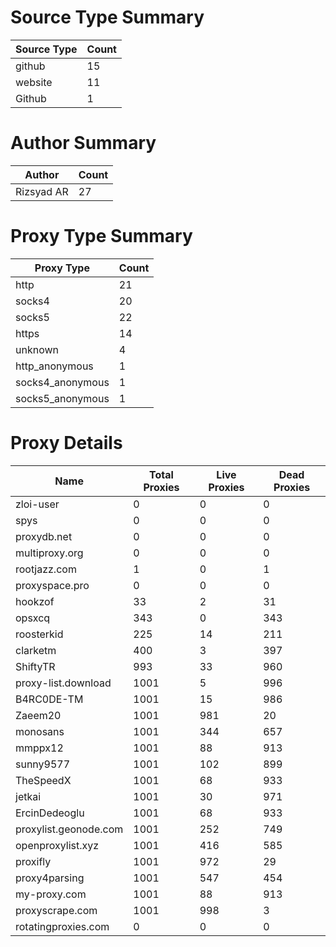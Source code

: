 # Source Type Summary

| Source Type | Count |
|-------------|-------|
| github | 15 |
| website | 11 |
| Github | 1 |


# Author Summary

| Author | Count |
|--------|-------|
| Rizsyad AR | 27 |


# Proxy Type Summary

| Proxy Type | Count |
|------------|-------|
| http | 21 |
| socks4 | 20 |
| socks5 | 22 |
| https | 14 |
| unknown | 4 |
| http_anonymous | 1 |
| socks4_anonymous | 1 |
| socks5_anonymous | 1 |


# Proxy Details

| Name | Total Proxies | Live Proxies | Dead Proxies |
|------|---------------|--------------|---------------|
| zloi-user | 0 | 0 | 0 |
| spys | 0 | 0 | 0 |
| proxydb.net | 0 | 0 | 0 |
| multiproxy.org | 0 | 0 | 0 |
| rootjazz.com | 1 | 0 | 1 |
| proxyspace.pro | 0 | 0 | 0 |
| hookzof | 33 | 2 | 31 |
| opsxcq | 343 | 0 | 343 |
| roosterkid | 225 | 14 | 211 |
| clarketm | 400 | 3 | 397 |
| ShiftyTR | 993 | 33 | 960 |
| proxy-list.download | 1001 | 5 | 996 |
| B4RC0DE-TM | 1001 | 15 | 986 |
| Zaeem20 | 1001 | 981 | 20 |
| monosans | 1001 | 344 | 657 |
| mmppx12 | 1001 | 88 | 913 |
| sunny9577 | 1001 | 102 | 899 |
| TheSpeedX | 1001 | 68 | 933 |
| jetkai | 1001 | 30 | 971 |
| ErcinDedeoglu | 1001 | 68 | 933 |
| proxylist.geonode.com | 1001 | 252 | 749 |
| openproxylist.xyz | 1001 | 416 | 585 |
| proxifly | 1001 | 972 | 29 |
| proxy4parsing | 1001 | 547 | 454 |
| my-proxy.com | 1001 | 88 | 913 |
| proxyscrape.com | 1001 | 998 | 3 |
| rotatingproxies.com | 0 | 0 | 0 |
